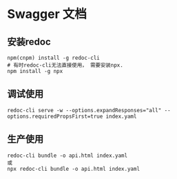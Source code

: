 # Swagger 文档
## 安装redoc
```
npm(cnpm) install -g redoc-cli
# 有时redoc-cli无法直接使用， 需要安装npx.
npm install -g npx
```

## 调试使用
```
redoc-cli serve -w --options.expandResponses="all" --options.requiredPropsFirst=true index.yaml
```

## 生产使用
```
redoc-cli bundle -o api.html index.yaml 
或
npx redoc-cli bundle -o api.html index.yaml
```